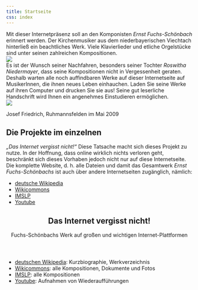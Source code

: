 ```yaml
---
title: Startseite
css: index
---
```


<div class="row">
<div class="4u 8u(tablet) 12u(mobile)">
Mit dieser Internetpräsenz soll an den Komponisten <i>Ernst Fuchs-Schönbach</i>
erinnert werden. Der Kirchenmusiker aus dem niederbayerischen Viechtach
hinterließ ein beachtliches Werk. Viele Klavierlieder und etliche
Orgelstücke sind unter seinen zahlreichen Kompositionen.
</div>
<div class="2u 4u(tablet) 8u(mobile)">
<img class="image" src="{{ site.baseurl }}/assets/index_fuchs-1.jpg">
</div>
<div class="4u 8u(tablet) 12u(mobile)">
Es ist der Wunsch seiner Nachfahren, besonders seiner Tochter <i>Roswitha
Niedermayer</i>, dass seine Kompositionen nicht in Vergessenheit geraten.
Deshalb warten alle noch auffindbaren Werke auf dieser Internetseite auf
MusikerInnen, die ihnen neues Leben einhauchen. Laden Sie seine Werke
auf ihren Computer und drucken Sie sie aus! Seine gut leserliche
Handschrift wird Ihnen ein angenehmes Einstudieren ermöglichen.
</div>
<div class="2u 4u(tablet) 8u(mobile)">
<img class="image" src="{{ site.baseurl }}/assets/index_fuchs-2.jpg">
</div>
</div>

Josef Friedrich, Ruhmannsfelden im Mai 2009

<h2 class="major"><span>Die Projekte im einzelnen</span></h2>

*„Das Internet vergisst nicht!“* Diese Tatsache macht sich dieses Projekt
zu nutze. In der Hoffnung, dass online wirklich nichts verloren geht,
beschränkt sich dieses Vorhaben jedoch nicht nur auf diese
Internetseite. Die komplette Website, d. h. alle Dateien und damit das
Gesamtwerk *Ernst Fuchs-Schönbachs* ist auch über andere Internetseiten
zugänglich, nämlich:

<section class="box highlight">
<ul class="special">
    <li><a href="https://de.wikipedia.org/wiki/Ernst_Fuchs-Sch%C3%B6nbach" class="icon fa-wikipedia-w"><span class="label">deutsche Wikipedia</span></a></li>
    <li><a href="https://commons.wikimedia.org/wiki/Category:Ernst_Fuchs-Sch%C3%B6nbach?uselang=de" class="icon fa-wikipedia-w"><span class="label">Wikicommons</span></a></li>
    <li><a href="http://imslp.org/wiki/Category:Fuchs-Sch%C3%B6nbach%2C_Ernst" class="icon fa-file-o"><span class="label">IMSLP</span></a></li>
    <li><a href="https://www.youtube.com/channel/UCP0ebAvPbGHJZIHNZlHnLNg" class="icon fa-youtube"><span class="label">Youtube</span></a></li>
</ul>
<header>
    <h2>Das Internet vergisst nicht!</h2>
    <p>Fuchs-Schönbachs Werk auf großen und wichtigen Internet-Plattformen</p>
</header>

</section>

* [deutschen Wikipedia](https://de.wikipedia.org/wiki/Ernst_Fuchs-Sch%C3%B6nbach): Kurzbiographie, Werkverzeichnis
* [Wikicommons](https://commons.wikimedia.org/wiki/Category:Ernst_Fuchs-Sch%C3%B6nbach?uselang=de): alle Kompositionen, Dokumente und Fotos
* [IMSLP](http://imslp.org/wiki/Category:Fuchs-Sch%C3%B6nbach%2C_Ernst): alle Kompositionen
* [Youtube](https://www.youtube.com/channel/UCP0ebAvPbGHJZIHNZlHnLNg): Aufnahmen von Wiederaufführungen